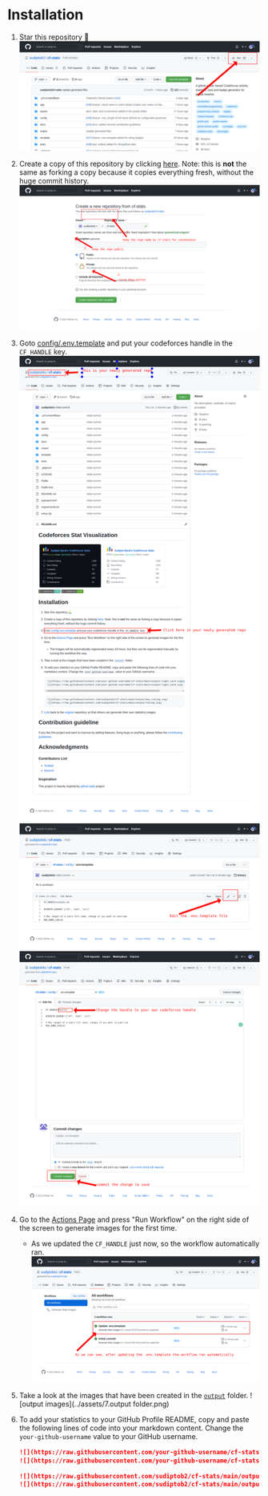 # Installation
1. Star this repository :pray:
    ![star the repo](../assets/1.star-the-repo.png)
    
2. Create a copy of this repository by clicking
   [here](https://github.com/sudiptob2/cf-stats/generate). Note: this is
   **not** the same as forking a copy because it copies everything fresh,
   without the huge commit history.
   ![cloning the repo](../assets/2.clone-the-repo.png)

3. Goto [config/.env.template](../config/.env.template) and put your codeforces handle in the `CF_HANDLE` key.
   ![changing the env 1](../assets/3.change-env.png)
   ![changing the env 2](../assets/4.change.env.png)
   ![changing the env 3](../assets/5.change-handle.png)

4. Go to the [Actions Page](../../actions?query=workflow%3A"Generate+Stats+Images") and press "Run Workflow" on the
   right side of the screen to generate images for the first time.
    - As we updated the `CF_HANDLE` just now, so the workflow automatically ran.
   ![workflow run](../assets/6.workflow-run.png)
   
5. Take a look at the images that have been created in the
   [`output`](../output) folder.
    ![output images](../assets/7.output folder.png)

6. To add your statistics to your GitHub Profile README, copy and paste the
   following lines of code into your markdown content. Change the `your-github-username`
   value to your GitHub username.

   ```md
   ![](https://raw.githubusercontent.com/your-github-username/cf-stats/main/output/light_card.svg#gh-dark-mode-only)
   ![](https://raw.githubusercontent.com/your-github-username/cf-stats/main/output/light_card.svg)
   ```
   ```md
   ![](https://raw.githubusercontent.com/sudiptob2/cf-stats/main/output/max_rating.svg)
   ![](https://raw.githubusercontent.com/sudiptob2/cf-stats/main/output/rating.svg)
   ```